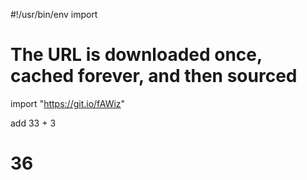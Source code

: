 #!/usr/bin/env import

# The URL is downloaded once, cached forever, and then sourced
import "https://git.io/fAWiz"

add 33 + 3
# 36

